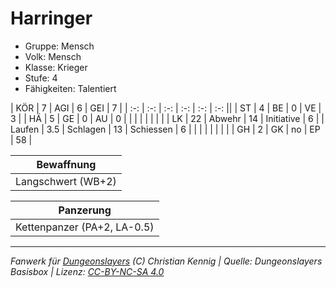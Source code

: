 # Harringer  
- Gruppe: Mensch  
- Volk: Mensch  
- Klasse: Krieger  
- Stufe: 4  
- Fähigkeiten: Talentiert  


| KÖR    | 7   | AGI      | 6  | GEI        | 7  |
| :-: | :-: | :-: | :-: | :-: | :-: ||
| ST     | 4   | BE       | 0  | VE         | 3  |
| HÄ     | 5   | GE       | 0  | AU         | 0  |
|        |     |          |    |            |    |
| LK     | 22  | Abwehr   | 14 | Initiative | 6  |
| Laufen | 3.5 | Schlagen | 13 | Schiessen  | 6  |
|        |     |          |    |            |    |
| GH     | 2   | GK       | no | EP         | 58 |


| Bewaffnung |
| --- |
| Langschwert (WB+2) |


| Panzerung |
| --- |
| Kettenpanzer (PA+2, LA-0.5) |





___
*Fanwerk für [Dungeonslayers](https://www.dungeonslayers.net/) (C) Christian Kennig | Quelle: Dungeonslayers Basisbox | Lizenz: [CC-BY-NC-SA 4.0](https://creativecommons.org/licenses/by-nc-sa/4.0/deed.de)*